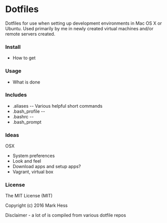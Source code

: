 # Dotfiles
Dotfiles for use when setting up development environments in Mac OS X or Ubuntu.
Used primarily by me in newly created virtual machines and/or remote servers
created.

### Install
- How to get

### Usage
- What is done

### Includes
- .aliases -- Various helpful short commands
- .bash_profile --
- .bashrc --
- .bash_prompt

### Ideas
OSX
- System preferences
- Look and feel
- Download apps and setup apps?
- Vagrant, virtual box

### License
The MIT License (MIT)

Copyright (c) 2016 Mark Hess

Disclaimer - a lot of is compiled from various dotfile repos
